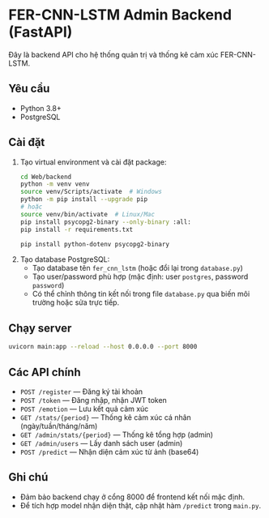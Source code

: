 # FER-CNN-LSTM Admin Backend (FastAPI)

Đây là backend API cho hệ thống quản trị và thống kê cảm xúc FER-CNN-LSTM.

## Yêu cầu
- Python 3.8+
- PostgreSQL

## Cài đặt
1. Tạo virtual environment và cài đặt package:
   ```bash
   cd Web/backend
   python -m venv venv
   source venv/Scripts/activate  # Windows
   python -m pip install --upgrade pip
   # hoặc
   source venv/bin/activate  # Linux/Mac
   pip install psycopg2-binary --only-binary :all:
   pip install -r requirements.txt

   pip install python-dotenv psycopg2-binary
   ```
2. Tạo database PostgreSQL:
   - Tạo database tên `fer_cnn_lstm` (hoặc đổi lại trong `database.py`)
   - Tạo user/password phù hợp (mặc định: user `postgres`, password `password`)
   - Có thể chỉnh thông tin kết nối trong file `database.py` qua biến môi trường hoặc sửa trực tiếp.

## Chạy server
```bash
uvicorn main:app --reload --host 0.0.0.0 --port 8000
```

## Các API chính
- `POST /register` — Đăng ký tài khoản
- `POST /token` — Đăng nhập, nhận JWT token
- `POST /emotion` — Lưu kết quả cảm xúc
- `GET /stats/{period}` — Thống kê cảm xúc cá nhân (ngày/tuần/tháng/năm)
- `GET /admin/stats/{period}` — Thống kê tổng hợp (admin)
- `GET /admin/users` — Lấy danh sách user (admin)
- `POST /predict` — Nhận diện cảm xúc từ ảnh (base64)

## Ghi chú
- Đảm bảo backend chạy ở cổng 8000 để frontend kết nối mặc định.
- Để tích hợp model nhận diện thật, cập nhật hàm `/predict` trong `main.py`. 